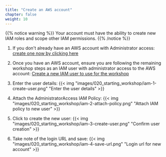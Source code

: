 ```yaml
---
title: "Create an AWS account"
chapter: false
weight: 10
---
```


{{% notice warning %}}
Your account must have the ability to create new IAM roles and scope other IAM permissions.
{{% /notice %}}

1. If you don't already have an AWS account with Administrator access: [create
one now by clicking here](https://aws.amazon.com/getting-started/)

1. Once you have an AWS account, ensure you are following the remaining workshop steps
as an IAM user with administrator access to the AWS account:
[Create a new IAM user to use for the workshop](https://console.aws.amazon.com/iam/home?#/users$new)

1. Enter the user details:
{{< img "images/020_starting_workshop/iam-1-create-user.png" "Enter the user details" >}}

1. Attach the AdministratorAccess IAM Policy:
{{< img "images/020_starting_workshop/iam-2-attach-policy.png" "Attach IAM policy to new user" >}}

1. Click to create the new user:
{{< img "images/020_starting_workshop/iam-3-create-user.png" "Confirm user creation" >}}

1. Take note of the login URL and save:
{{< img "images/020_starting_workshop/iam-4-save-url.png" "Login url for new account" >}}
